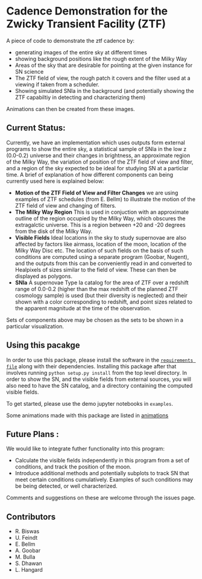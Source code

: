 # Cadence Demonstration for the Zwicky Transient Facility (ZTF)

A piece of code to demonstrate the ztf cadence by:
 -  generating images of the entire sky at different times
 - showing background positions like the rough extent of the Milky Way
 - Areas of the sky that are desirable for pointing at the given instance for SN science
 - The ZTF field of view, the rough patch it covers and the filter used at a viewing if taken from a scheduler.
 - Showing simulated SNIa in the background (and potentially showing the ZTF capabiltiy in detecting and characterizing them) 

Animations can then be created from these images.

## Current Status:

Currently, we have an implementation which uses outputs form external programs to show the entire sky, a statistical sample of SNIa in the low z (0.0-0.2) universe and their changes in brightness, an approximate region of the Milky Way, the variation of 
 position of the ZTF field of view and filter, and a region of the sky expected to be ideal for studying SN at a particlar time. A brief of explanation of how different components can being currently used here is explained below:

-  __Motion of the ZTF Field of View and Filter Changes__   we are using examples of ZTF schedules (from E. Bellm) to illustrate the motion of the ZTF field of view and changing of filters.
- __The Milky Way Region__ This is used in conjuction with an approximate outline of the region occupied by the Milky Way, which obscures the extragalctic universe. This is a region between +20 and -20 degrees from the disk of the Milky Way. 
- __Visible Fields__  Ideal locations in the sky to study supernovae are also affected by factors like airmass, location of the moon, location of the Milky Way Disc etc.  The location of such fields on the basis of such conditions are computed using a separate program (Goobar, Nugent), and the outputs from this can be conveniently read in and converted to Healpixels of sizes similar to the field of view. These can then be displayed as polygons.
- __SNIa__ A supernovae Type Ia  catalog for the area of ZTF over a redshift range of 0.0-0.2 (higher than the max redshift of the planned ZTF cosmology sample) is used (but their diversity is neglected) and their shown with a color corresponding to redshift, and point sizes related to the apparent magnitude at the time of the observation.
 
Sets of components above may be chosen as the sets to be shown in a particular visualization.

## Using this pacakge
In order to use this package, please install the software in the [`requirements file`](./master/requirements.md) along with their dependencies. Installing this package after that involves running
```python setup.py install```
from the top level directory.
 In order to show the SN, and the visible fields from external sources, you will also need to have the SN catalog, and a directory containing the computed visible fields.

To get started, please use the demo jupyter notebooks in `examples`.

Some animations made with this package are listed in [animations](./data/animations_released.md)
## Future Plans :

We would like to integrate futher functionality into this program:
- Calculate the visible fields independently in this program from a set of conditions, and track the position of the moon.
- Introduce additional methods and potentially subplots to track SN that meet certain conditions cumulatively. Examples of such conditions may be being detected, or well characterized. 

Comments and suggestions on these are welcome through the issues page.

## Contributors
- R. Biswas
- U. Feindt
- E. Bellm
- A. Goobar
- M. Bulla
- S. Dhawan
- L. Hangard
